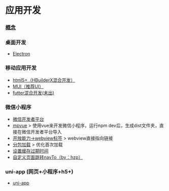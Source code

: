 # 应用开发

### [概念](./md/混合开发.md)

### 桌面开发
- [Electron](./md/Electron.md)

### 移动应用开发

- [html5+（HBuilderX混合开发）](./md/html5.md)
- [MUI（推荐UI）](http://dev.dcloud.net.cn/mui/)
- [futter混合开发(未出)]()

### 微信小程序

- [微信开发者平台](./md/wxwebdev.md)
- [mpvue](http://mpvue.com/) > 使用vue来开发微信小程序，运行npm dev后，生成dist文件夹，直接在微信开发者平台导入
- [开放能力->webview标签](https://developers.weixin.qq.com/miniprogram/dev/component/web-view.html) > webview直接指向链接
- [分包加载](https://www.jianshu.com/p/aa21662f3b95) > 优化首次加载
- [设置缓存过期时间](https://blog.csdn.net/qq_36466653/article/details/86034062)
- [自定义页面跳转navTo（by：hzp）](./md/route.ts)
### uni-app (网页+小程序+h5+)
- [uni-app](./md/uni.md)
